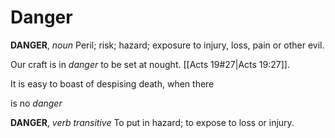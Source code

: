 # Danger

**DANGER**, _noun_ Peril; risk; hazard; exposure to injury, loss, pain or other evil.

Our craft is in _danger_ to be set at nought. [[Acts 19#27|Acts 19:27]].

It is easy to boast of despising death, when there

is no _danger_

**DANGER**, _verb transitive_ To put in hazard; to expose to loss or injury.